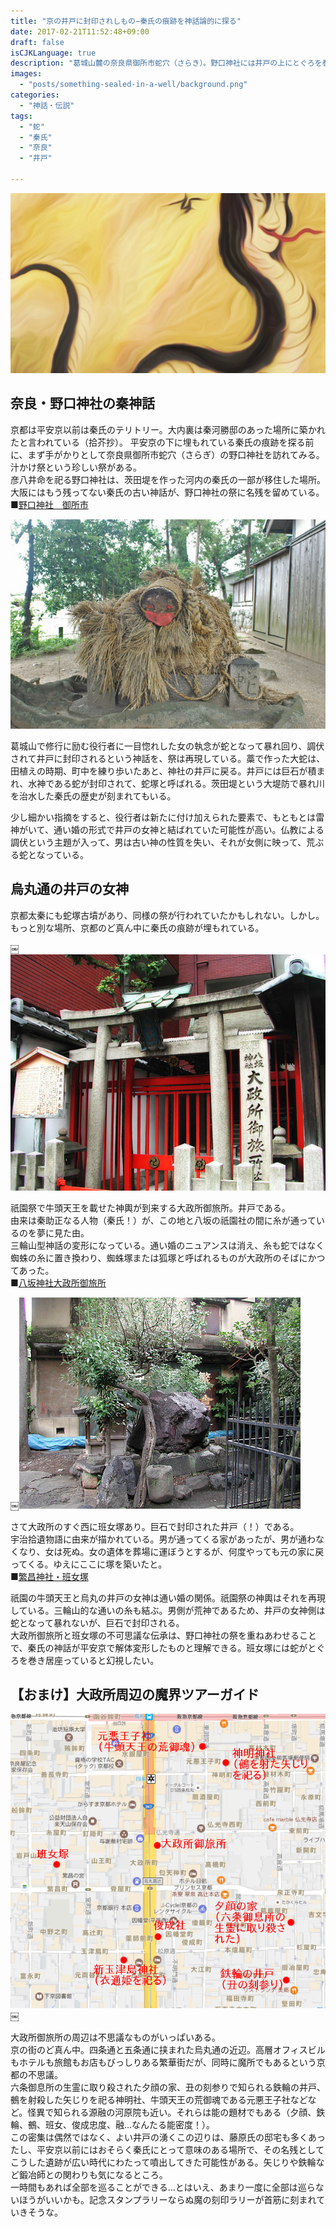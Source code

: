 ```yaml
---
title: "京の井戸に封印されしもの−秦氏の痕跡を神話論的に探る"
date: 2017-02-21T11:52:48+09:00
draft: false
isCJKLanguage: true
description: "葛城山麓の奈良県御所市蛇穴（さらき）。野口神社には井戸の上にとぐろを巻く蛇の祭がある。この古い伝統は、京都（山城）にも持ち込まれたはずで、烏丸通の井戸にまつわる伝承群はその痕跡ではないか。"
images: 
  - "posts/something-sealed-in-a-well/background.png"
categories: 
  - "神話・伝説"
tags: 
  - "蛇"
  - "秦氏"
  - "奈良"
  - "井戸"

---
```


<img id="ovq_bgimage" src="background.png">

## 奈良・野口神社の秦神話

京都は平安京以前は秦氏のテリトリー。大内裏は秦河勝邸のあった場所に築かれたと言われている（拾芥抄）。
平安京の下に埋もれている秦氏の痕跡を探る前に、まず手がかりとして奈良県御所市蛇穴（さらぎ）の野口神社を訪れてみる。汁かけ祭という珍しい祭がある。  
彦八井命を祀る野口神社は、茨田堤を作った河内の秦氏の一部が移住した場所。大阪にはもう残ってない秦氏の古い神話が、野口神社の祭に名残を留めている。  
■[野口神社　御所市](http://www.asahi-net.or.jp/~pf8k-mtmt/norimono/touring/2007/choi2007/nogutijinjya.html)

[![野口神社の蛇](DSC_0001.jpg)](DSC_0001.jpg)

葛城山で修行に励む役行者に一目惚れした女の執念が蛇となって暴れ回り、調伏されて井戸に封印されるという神話を、祭は再現している。藁で作った大蛇は、田植えの時期、町中を練り歩いたあと、神社の井戸に戻る。井戸には巨石が積まれ、水神である蛇が封印されて、蛇塚と呼ばれる。茨田堤という大堤防で暴れ川を治水した秦氏の歴史が刻まれてもいる。

少し細かい指摘をすると、役行者は新たに付け加えられた要素で、もともとは雷神がいて、通い婚の形式で井戸の女神と結ばれていた可能性が高い。仏教による調伏という主題が入って、男は古い神の性質を失い、それが女側に映って、荒ぶる蛇となっている。

## 烏丸通の井戸の女神
京都太秦にも蛇塚古墳があり、同様の祭が行われていたかもしれない。しかし。もっと別な場所、京都のど真ん中に秦氏の痕跡が埋もれている。

￼[![烏丸通の大政所御旅所](oomandokoro.jpg)](oomandokoro.jpg)

祇園祭で牛頭天王を載せた神輿が到来する大政所御旅所。井戸である。  
由来は秦助正なる人物（秦氏！）が、この地と八坂の祇園社の間に糸が通っているのを夢に見た由。  
三輪山型神話の変形になっている。通い婚のニュアンスは消え、糸も蛇ではなく蜘蛛の糸に置き換わり、蜘蛛塚または狐塚と呼ばれるものが大政所のそばにかつてあった。  
■[八坂神社大政所御旅所](http://www.kyotofukoh.jp/report355.html)

[￼![班女塚](hanjoduka.jpg)](hanjoduka.jpg)

さて大政所のすぐ西に班女塚あり。巨石で封印された井戸（！）である。  
宇治拾遺物語に由来が描かれている。男が通ってくる家があったが、男が通わなくなり、女は死ぬ。女の遺体を葬場に運ぼうとするが、何度やっても元の家に戻ってくる。ゆえにここに塚を築いたと。  
■[繁昌神社・班女塚](http://www.kyotofukoh.jp/report885.html)

祇園の牛頭天王と烏丸の井戸の女神は通い婚の関係。祇園祭の神輿はそれを再現している。三輪山的な通いの糸も結ぶ。男側が荒神であるため、井戸の女神側は蛇となって暴れないが、巨石で封印される。  
大政所御旅所と班女塚の不可思議な伝承は、野口神社の祭を重ねあわせることで、秦氏の神話が平安京で解体変形したものと理解できる。班女塚には蛇がとぐろを巻き居座っていると幻視したい。  

## 【おまけ】大政所周辺の魔界ツアーガイド
[![Screenshot-from-2017-02-19-17-44-15](Screenshot-from-2017-02-19-17-44-15.png)](Screenshot-from-2017-02-19-17-44-15.png)￼

大政所御旅所の周辺は不思議なものがいっぱいある。  
京の街のど真ん中。四条通と五条通に挟まれた烏丸通の近辺。高層オフィスビルもホテルも旅館もお店もびっしりある繁華街だが、同時に魔所でもあるという京都の不思議。  
六条御息所の生霊に取り殺された夕顔の家、丑の刻参りで知られる鉄輪の井戸、鵺を射殺した矢じりを祀る神明社、牛頭天王の荒御魂である元悪王子社などなど。怪異で知られる源融の河原院も近い。それらは能の題材でもある（夕顔、鉄輪、鵺、班女、俊成忠度、融…なんたる能密度！）。  
この密集は偶然ではなく、よい井戸の湧くこの辺りは、藤原氏の邸宅も多くあったし、平安京以前にはおそらく秦氏にとって意味のある場所で、その名残としてこうした遺跡が広い時代にわたって噴出してきた可能性がある。矢じりや鉄輪など鍛冶師との関わりも気になるところ。  
一時間もあれば全部を巡ることができる…とはいえ、あまり一度に全部は巡らないほうがいいかも。記念スタンプラリーならぬ魔の刻印ラリーが首筋に刻まれていきそうな。